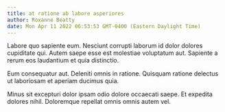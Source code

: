 ```yaml
---
title: at ratione ab labore asperiores
author: Roxanne Beatty
date: Mon Apr 11 2022 06:53:53 GMT-0400 (Eastern Daylight Time)
---
```

Labore quo sapiente eum. Nesciunt corrupti laborum id dolor dolores cupiditate qui. Autem saepe esse est molestiae voluptatum aut. Sapiente a rerum eos laudantium et quia distinctio.

 Eum consequatur aut. Deleniti omnis in ratione. Quisquam ratione delectus ut laboriosam et aperiam ducimus quia.

 Minus sit excepturi dolor ipsam odio dolore occaecati saepe. Et expedita dolores nihil. Doloremque repellat omnis omnis autem vel.